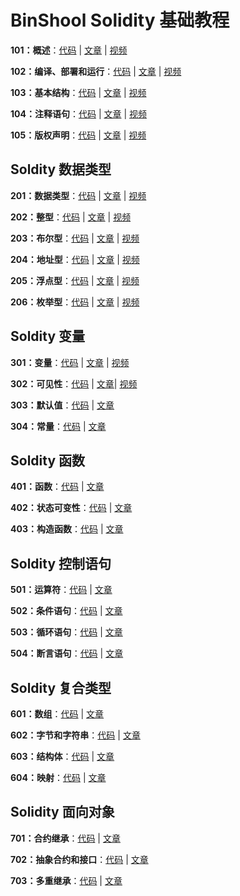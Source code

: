 # BinShool Solidity 基础教程

**101：概述**：[代码](https://github.com/binschoolapp/solidity-basic/tree/main/101-Index) | [文章](https://binschool.app/solidity-basic/solidity-basic-index.html) | [视频](https://binschool.app/solidity-basic/solidity-basic-index.html) 

**102：编译、部署和运行**：[代码](https://github.com/binschoolapp/solidity-basic/tree/main/102-Process) | [文章](https://binschool.app/solidity-basic/solidity-process.html) | [视频](https://binschool.app/solidity-basic/solidity-process.html)

**103：基本结构**：[代码](https://github.com/binschoolapp/solidity-basic/tree/main/103-Syntax) | [文章](https://binschool.app/solidity-basic/solidity-syntax.html) | [视频](https://binschool.app/solidity-basic/solidity-syntax.html) 

**104：注释语句**：[代码](https://github.com/binschoolapp/solidity-basic/tree/main/104-Note) | [文章](https://binschool.app/solidity-basic/solidity-note.html) | [视频](https://binschool.app/solidity-basic/solidity-note.html)


**105：版权声明**：[代码](https://github.com/binschoolapp/solidity-basic/tree/main/105-Spdx) | [文章](https://binschool.app/solidity-basic/solidity-spdx.html) | [视频](https://binschool.app/solidity-basic/solidity-spdx.html)

## Soldity 数据类型

**201：数据类型**：[代码](https://github.com/binschoolapp/solidity-basic/tree/main/201-DataType) | [文章](https://binschool.app/solidity-basic/solidity-datatype.html) | [视频](https://binschool.app/solidity-basic/solidity-datatype.html)

**202：整型**：[代码](https://github.com/binschoolapp/solidity-basic/tree/main/202-Integer) | [文章](https://binschool.app/solidity-basic/solidity-integer.html) | [视频](https://binschool.app/solidity-basic/solidity-integer.html)

**203：布尔型**：[代码](https://github.com/binschoolapp/solidity-basic/tree/main/203-Bool) | [文章](https://binschool.app/solidity-basic/solidity-bool.html) | [视频](https://binschool.app/solidity-basic/solidity-bool.html)

**204：地址型**：[代码](https://github.com/binschoolapp/solidity-basic/tree/main/204-Address) | [文章](https://binschool.app/solidity-basic/solidity-address.html) | [视频](https://binschool.app/solidity-basic/solidity-address.html)

**205：浮点型**：[代码](https://github.com/binschoolapp/solidity-basic/tree/main/204-Float) | [文章](https://binschool.app/solidity-basic/solidity-float.html) | [视频](https://binschool.app/solidity-basic/solidity-float.html)

**206：枚举型**：[代码](https://github.com/binschoolapp/solidity-basic/tree/main/206-Enum) | [文章](https://binschool.app/solidity-basic/solidity-enum.html) | [视频](https://binschool.app/solidity-basic/solidity-enum.html)


## Soldity 变量

**301：变量**：[代码](https://github.com/binschoolapp/solidity-basic/tree/main/301-Variable) | [文章](https://binschool.app/solidity-basic/solidity-variable.html) | [视频](https://binschool.app/solidity-basic/solidity-variable.html)

**302：可见性**：[代码](https://github.com/binschoolapp/solidity-basic/tree/main/302-Visibility) | [文章](https://binschool.app/solidity-basic/solidity-visibility.html)| [视频](https://binschool.app/solidity-basic/solidity-visibility.html)

**303：默认值**：[代码](https://github.com/binschoolapp/solidity-basic/tree/main/303-Default) | [文章](https://binschool.app/solidity-basic/solidity-default.html)

**304：常量**：[代码](https://github.com/binschoolapp/solidity-basic/tree/main/304-Const) | [文章](https://binschool.app/solidity-basic/solidity-const.html)

## Soldity 函数

**401：函数**：[代码](https://github.com/binschoolapp/solidity-basic/tree/main/401-Function) | [文章](https://binschool.app/solidity-basic/solidity-function.html)

**402：状态可变性**：[代码](https://github.com/binschoolapp/solidity-basic/tree/main/402-StateMutability) | [文章](https://binschool.app/solidity-basic/solidity-state-mutability.html)

**403：构造函数**：[代码](https://github.com/binschoolapp/solidity-basic/tree/main/403-Constructor) | [文章](https://binschool.app/solidity-basic/solidity-constructor.html)

## Soldity 控制语句

**501：运算符**：[代码](https://github.com/binschoolapp/solidity-basic/tree/main/501-Operator) | [文章](https://binschool.app/solidity-basic/solidity-operator.html)

**502：条件语句**：[代码](https://github.com/binschoolapp/solidity-basic/tree/main/502-Condition) | [文章](https://binschool.app/solidity-basic/solidity-condition.html)

**503：循环语句**：[代码](https://github.com/binschoolapp/solidity-basic/tree/main/503-Loop) | [文章](https://binschool.app/solidity-basic/solidity-loop.html)

**504：断言语句**：[代码](https://github.com/binschoolapp/solidity-basic/tree/main/504-Assert) | [文章](https://binschool.app/solidity-basic/solidity-assert.html)

## Soldity 复合类型

**601：数组**：[代码](https://github.com/binschoolapp/solidity-basic/tree/main/601-Array) | [文章](https://binschool.app/solidity-basic/solidity-array.html)

**602：字节和字符串**：[代码](https://github.com/binschoolapp/solidity-basic/tree/main/602-String) | [文章](https://binschool.app/solidity-basic/solidity-string.html)

**603：结构体**：[代码](https://github.com/binschoolapp/solidity-basic/tree/main/603-Struct) | [文章](https://binschool.app/solidity-basic/solidity-struct.html)

**604：映射**：[代码](https://github.com/binschoolapp/solidity-basic/tree/main/604-Mapping) | [文章](https://binschool.app/solidity-basic/solidity-mapping.html)

## Solidity 面向对象

**701：合约继承**：[代码](https://github.com/binschoolapp/solidity-basic/tree/main/701-Inherit) | [文章](https://binschool.app/solidity-basic/solidity-inherit.html)

**702：抽象合约和接口**：[代码](https://github.com/binschoolapp/solidity-basic/tree/main/701-Interface) | [文章](https://binschool.app/solidity-basic/solidity-interface.html)

**703：多重继承**：[代码](https://github.com/binschoolapp/solidity-basic/tree/main/703-MultiInherit) | [文章](https://binschool.app/solidity-basic/solidity-multi-inherit.html)